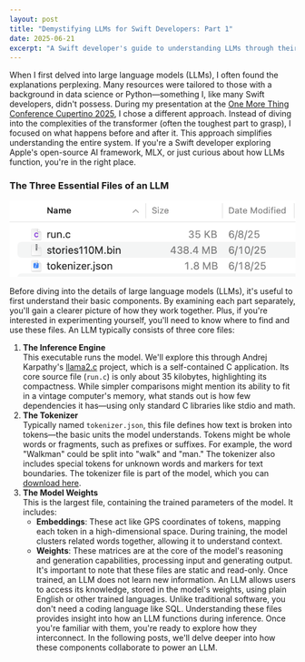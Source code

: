 ```yaml
---
layout: post
title: "Demystifying LLMs for Swift Developers: Part 1"
date: 2025-06-21
excerpt: "A Swift developer's guide to understanding LLMs through their three core components: the inference engine, tokenizer, and model weights. Perfect for those exploring Apple's MLX framework."
---
```


When I first delved into large language models (LLMs), I often found the explanations perplexing. Many resources were tailored to those with a background in data science or Python—something I, like many Swift developers, didn't possess. 
During my presentation at the [One More Thing Conference Cupertino 2025](https://omt-conf.com/), I chose a different approach. Instead of diving into the complexities of the transformer (often the toughest part to grasp), I focused on what happens before and after it. This approach simplifies understanding the entire system. 
If you're a Swift developer exploring Apple's open-source AI framework, MLX, or just curious about how LLMs function, you're in the right place.

### The Three Essential Files of an LLM
![Finder screenshot of inference engine source, tokenizer, and model weights](/assets/images/blog/demystifying-llms-for-swift-developers-part-1/files.png)

Before diving into the details of large language models (LLMs), it's useful to first understand their basic components. By examining each part separately, you'll gain a clearer picture of how they work together. Plus, if you're interested in experimenting yourself, you'll need to know where to find and use these files.
An LLM typically consists of three core files:
1. **The Inference Engine**  
   This executable runs the model. We'll explore this through Andrej Karpathy's [llama2.c](https://github.com/karpathy/llama2.c) project, which is a self-contained C application. Its core source file (`run.c`) is only about 35 kilobytes, highlighting its compactness. While simpler comparisons might mention its ability to fit in a vintage computer's memory, what stands out is how few dependencies it has—using only standard C libraries like stdio and math.
2. **The Tokenizer**  
   Typically named `tokenizer.json`, this file defines how text is broken into tokens—the basic units the model understands. Tokens might be whole words or fragments, such as prefixes or suffixes. For example, the word "Walkman" could be split into "walk" and "man." The tokenizer also includes special tokens for unknown words and markers for text boundaries. The tokenizer file is part of the model, which you can [download here](https://github.com/karpathy/llama2.c?tab=readme-ov-file#models).
3. **The Model Weights**  
   This is the largest file, containing the trained parameters of the model. It includes:
   - **Embeddings**: These act like GPS coordinates of tokens, mapping each token in a high-dimensional space. During training, the model clusters related words together, allowing it to understand context.
   - **Weights**: These matrices are at the core of the model's reasoning and generation capabilities, processing input and generating output.
It's important to note that these files are static and read-only. Once trained, an LLM does not learn new information.
An LLM allows users to access its knowledge, stored in the model's weights, using plain English or other trained languages. Unlike traditional software, you don't need a coding language like SQL.
Understanding these files provides insight into how an LLM functions during inference. Once you're familiar with them, you're ready to explore how they interconnect. In the following posts, we'll delve deeper into how these components collaborate to power an LLM. 